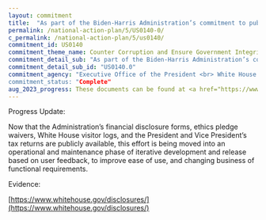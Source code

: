 ```yaml
---
layout: commitment
title:  "As part of the Biden-Harris Administration’s commitment to public transparency, we will continue to provide public financial disclosure forms, ethics pledge waivers, White House visitor logs, and the President and Vice President’s tax returns on an ongoing basis online"
permalink: /national-action-plan/5/US0140-0/
c_permalink: /national-action-plan/5/us0140/
commitment_id: US0140
commitment_theme_name: Counter Corruption and Ensure Government Integrity and Accountability to the Public
commitment_detail_sub: "As part of the Biden-Harris Administration’s commitment to public transparency, we will continue to provide public financial disclosure forms, ethics pledge waivers, White House visitor logs, and the President and Vice President’s tax returns on an ongoing basis online"
commitment_detail_sub_id: "US0140.0"
commitment_agency: "Executive Office of the President <br> White House Counsel's Office
commitment_status: "Complete"
aug_2023_progress: These documents can be found at <a href="https://www.whitehouse.gov/disclosures/">https://www.whitehouse.gov/disclosures/</a>
---
```

Progress Update: 

Now that the Administration’s financial disclosure forms, ethics pledge waivers, White House visitor logs, and the President and Vice President’s tax returns are publicly available, this effort is being moved into an operational and maintenance phase of iterative development and release based on user feedback, to improve ease of use, and changing business of functional requirements. 

Evidence: 

[https://www.whitehouse.gov/disclosures/](https://www.whitehouse.gov/disclosures/)
